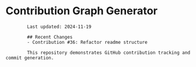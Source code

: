 # Contribution Graph Generator
            
            Last updated: 2024-11-19
            
            ## Recent Changes
            - Contribution #36: Refactor readme structure
            
            This repository demonstrates GitHub contribution tracking and commit generation.
        
